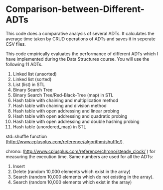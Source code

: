 # Comparison-between-Different-ADTs
This code does a comparative analysis of several ADTs. It calculates the average time taken by CRUD operations of ADTs and saves it in seperate CSV files.

This code empirically evaluates the performance of different ADTs which I have implemented during
the Data Structures course. You will use the following 11 ADTs.
  1. Linked list (unsorted)
  2. Linked list (sorted)
  3. List (list) in STL
  4. Binary Search Tree
  5. Binary Search Tree/Red-Black-Tree (map) in STL
  6. Hash table with chaining and multiplication method
  7. Hash table with chaining and division method
  8. Hash table with open addressing and linear probing
  9. Hash table with open addressing and quadratic probing
  10. Hash table with open addressing and double hashing probing
  11. Hash table (unordered_map) in STL


std::shuffle function (http://www.cplusplus.com/reference/algorithm/shuffle/).

chrono: (http://www.cplusplus.com/reference/chrono/steady_clock/ ) for measuring the execution time.
Same numbers are used for all the ADTs:
  1. Insert
  2. Delete (random 10,000 elements which exist in the array)
  3. Search (random 10,000 elements which do not existing in the array).
  4. Search (random 10,000 elements which exist in the array)

